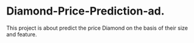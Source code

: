 # Diamond-Price-Prediction-ad.
This project is about predict the price Diamond on the basis of their size and feature. 
